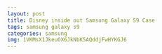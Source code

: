 ```yaml
---
layout: post
title: Disney inside out Samsung Galaxy S9 Case
tags: samsung galaxy s9
categories: samsung
img: 1VKMsX1JkeuOX6JkNbK5AQddjFwHYKGJ6
---
```

